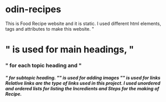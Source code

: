 # odin-recipes

This is Food Recipe website and it is static.
I used different html elements, tags and attributes to
make this website.
"<h1>" is used for main headings, "<h3>" for each topic heading
and "<h5>" for subtopic heading.
"<img>" is used for adding images
"<a>" is used for links
Relative links are the type of links used in this project.
I used unordered and ordered lists for listing the 
Incredients and Steps for the making of Recipe.


